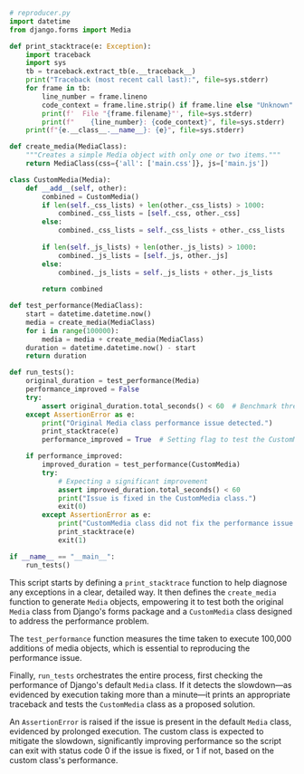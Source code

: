 ```python
# reproducer.py
import datetime
from django.forms import Media

def print_stacktrace(e: Exception):
    import traceback
    import sys
    tb = traceback.extract_tb(e.__traceback__)
    print("Traceback (most recent call last):", file=sys.stderr)
    for frame in tb:
        line_number = frame.lineno
        code_context = frame.line.strip() if frame.line else "Unknown"
        print(f'  File "{frame.filename}"', file=sys.stderr)
        print(f"    {line_number}: {code_context}", file=sys.stderr)
    print(f"{e.__class__.__name__}: {e}", file=sys.stderr)

def create_media(MediaClass):
    """Creates a simple Media object with only one or two items."""
    return MediaClass(css={'all': ['main.css']}, js=['main.js'])

class CustomMedia(Media):
    def __add__(self, other):
        combined = CustomMedia()
        if len(self._css_lists) + len(other._css_lists) > 1000:
            combined._css_lists = [self._css, other._css]
        else:
            combined._css_lists = self._css_lists + other._css_lists
        
        if len(self._js_lists) + len(other._js_lists) > 1000:
            combined._js_lists = [self._js, other._js]
        else:
            combined._js_lists = self._js_lists + other._js_lists
        
        return combined

def test_performance(MediaClass):
    start = datetime.datetime.now()
    media = create_media(MediaClass)
    for i in range(100000):
        media = media + create_media(MediaClass)
    duration = datetime.datetime.now() - start
    return duration

def run_tests():
    original_duration = test_performance(Media)
    performance_improved = False
    try:
        assert original_duration.total_seconds() < 60  # Benchmark threshold (1 minute)
    except AssertionError as e:
        print("Original Media class performance issue detected.")
        print_stacktrace(e)
        performance_improved = True  # Setting flag to test the CustomMedia

    if performance_improved:
        improved_duration = test_performance(CustomMedia)
        try:
            # Expecting a significant improvement
            assert improved_duration.total_seconds() < 60
            print("Issue is fixed in the CustomMedia class.")
            exit(0)
        except AssertionError as e:
            print("CustomMedia class did not fix the performance issue.")
            print_stacktrace(e)
            exit(1)

if __name__ == "__main__":
    run_tests()
```

This script starts by defining a `print_stacktrace` function to help diagnose any exceptions in a clear, detailed way. It then defines the `create_media` function to generate `Media` objects, empowering it to test both the original `Media` class from Django's forms package and a `CustomMedia` class designed to address the performance problem.

The `test_performance` function measures the time taken to execute 100,000 additions of media objects, which is essential to reproducing the performance issue.

Finally, `run_tests` orchestrates the entire process, first checking the performance of Django's default `Media` class. If it detects the slowdown—as evidenced by execution taking more than a minute—it prints an appropriate traceback and tests the `CustomMedia` class as a proposed solution.

An `AssertionError` is raised if the issue is present in the default `Media` class, evidenced by prolonged execution. The custom class is expected to mitigate the slowdown, significantly improving performance so the script can exit with status code 0 if the issue is fixed, or 1 if not, based on the custom class's performance.